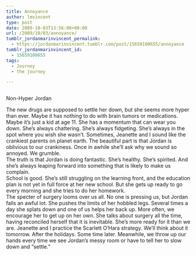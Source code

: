 ```yaml
---
title: Annoyance
author: lmvincent
type: post
date: 2009-10-03T13:56:00+00:00
url: /2009/10/03/annoyance/
tumblr_jordanmarinvincent_permalink:
  - https://jordanmarinvincent.tumblr.com/post/15659100655/annoyance
tumblr_jordanmarinvincent_id:
  - 15659100655
tags:
  - Journey
  - the journey

---
```

<a href="https://www.flickr.com/photos/larryvincent/3977607761/" title="photo sharing" target="_blank" rel="noopener"><img src="https://farm3.static.flickr.com/2479/3977607761_dd23feb0a6_m.jpg" alt="" /></a>

Non-Hyper Jordan

The new drugs are supposed to settle her down, but she seems more hyper than ever. Maybe it has nothing to do with brain tumors or medications. Maybe it&rsquo;s just a kid at age 11. She has a momentum that can wear you down. She&rsquo;s always chattering. She&rsquo;s always fidgeting. She&rsquo;s always in the spot where you wish she wasn&rsquo;t. Sometimes, Jeanette and I sound like the crankiest parents on planet earth. The beautiful part is that Jordan is oblivious to our crankiness. Once in awhile she&rsquo;ll ask why we sound so annoyed. We grumble.  
The truth is that Jordan is doing fantastic. She&rsquo;s healthy. She&rsquo;s spirited. And she&rsquo;s always leaping forward into something that is likely to make us complain.  
School is good. She&rsquo;s still struggling on the learning front, and the education plan is not yet in full force at her new school. But she gets up ready to go every morning and she tries to do her homework.  
The specter of surgery looms over us all. No one is pressing us, but Jordan falls an awful lot. She pushes the limits of her hobbled legs. Several times a day she splats down and one of us helps her back up. More often, we encourage her to get up on her own. She talks about surgery all the time, having reconciled herself that it is inevitable. She&rsquo;s more ready for it than we are. Jeanette and I practice the Scarlett O&#8217;Hara strategy. We&rsquo;ll think about it tomorrow. After the holidays. Some time later. Meanwhile, we throw up our hands every time we see Jordan&rsquo;s messy room or have to tell her to slow down and &ldquo;settle.&rdquo;

<div class="blogger-post-footer">
  <img loading="lazy" width="1" height="1" src="https://blogger.googleusercontent.com/tracker/9039099668816362935-2484787387443151986?l=jordansjourney2.blogspot.com" alt="" />
</div>
